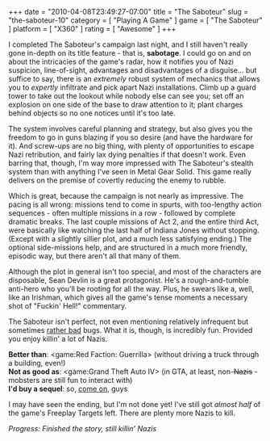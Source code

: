 +++
date = "2010-04-08T23:49:27-07:00"
title = "The Saboteur"
slug = "the-saboteur-10"
category = [ "Playing A Game" ]
game = [ "The Saboteur" ]
platform = [ "X360" ]
rating = [ "Awesome" ]
+++

I completed The Saboteur's campaign last night, and I still haven't really gone in-depth on its title feature - that is, <b>sabotage</b>.  I could go on and on about the intricacies of the game's radar, how it notifies you of Nazi suspicion, line-of-sight, advantages and disadvantages of a disguise... but suffice to say, there is an <i>extremely</i> robust system of mechanics that allows you to <i>expertly</i> infiltrate and pick apart Nazi installations.  Climb up a guard tower to take out the lookout while nobody else can see you; set off an explosion on one side of the base to draw attention to it; plant charges behind objects so no one notices until it's too late.

The system involves careful planning and strategy, but also gives you the freedom to go in guns blazing if you so desire (and have the hardware for it).  And screw-ups are no big thing, with plenty of opportunities to escape Nazi retribution, and fairly lax dying penalties if that doesn't work.  Even barring that, though, I'm way more impressed with The Saboteur's stealth system than with anything I've seen in Metal Gear Solid.  This game really delivers on the premise of covertly reducing the enemy to rubble.

Which is great, because the campaign is not nearly as impressive.  The pacing is all wrong: missions tend to come in spurts, with too-lengthy action sequences - often multiple missions in a row - followed by complete dramatic breaks.  The last couple missions of Act 2, and the entire third Act, were basically like watching the last half of Indiana Jones without stopping.  (Except with a slightly sillier plot, and a much less satisfying ending.)  The optional side-missions help, and are structured in a much more friendly, episodic way, but there aren't all that many of them.

Although the plot in general isn't too special, and most of the characters are disposable, Sean Devlin is a great protagonist.  He's a rough-and-tumble anti-hero who you'll be rooting for all the way.  Plus, he swears like a, well, like an Irishman, which gives all the game's tense moments a necessary shot of "Fuckin' Hell!" commentary.

The Saboteur isn't perfect, not even mentioning relatively infrequent but sometimes <a href="http://www.cheathappens.com/show_board2.asp?headID=91576&titleID=15198">rather bad</a> bugs.  What it is, though, is incredibly fun.  Provided you enjoy killin' a lot of Nazis.

<b>Better than</b>: <game:Red Faction: Guerrilla> (without driving a truck through a building, even!)  
<b>Not as good as</b>: <game:Grand Theft Auto IV> (in GTA, at least, non-<s>Nazis</s> -mobsters are still fun to interact with)  
<b>I'd buy a sequel</b>: so, <a href="http://www.destructoid.com/ea-saboteur-sequel-could-happen-if-first-one-sells-157116.phtml">come on</a>, guys

I may have seen the ending, but I'm not done yet!  I've still got <i>almost half</i> of the game's Freeplay Targets left.  There are plenty more Nazis to kill.

<i>Progress: Finished the story, still killin' Nazis</i>